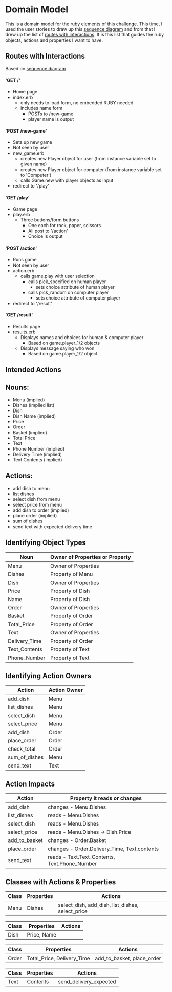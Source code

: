 
# Domain Model
This is a domain model for the ruby elements of this challenge.
This time, I used the user stories to draw up this [sequence diagram](diagram.svg) and from that I drew up the list of [routes with interactions](#routes_with_interactions).
It is this list that guides the ruby objects, actions and properties I want to have.


## Routes with Interactions
Based on [sequence diagram](diagram.svg)  
#### 'GET /'   
- Home page
- index.erb
  - only needs to load form, no embedded RUBY needed
  - includes name form
    - POSTs to /new-game
    - player name is output

#### 'POST /new-game'  
- Sets up new game
- Not seen by user
- new_game.erb
  - creates new Player object for user (from instance variable set to given name)
  - creates new Player object for computer (from instance variable set to 'Computer')
  - calls Game.new with player objects as input
- redirect to '/play'

#### 'GET /play'  
- Game page
- play.erb
  - Three buttons/form buttons
    - One each for rock, paper, scissors
    - All post to '/action'
    - Choice is output  

#### 'POST /action'  
- Runs game
- Not seen by user
- action.erb
  - calls game.play with user selection
      - calls pick_specified on human player
        - sets choice attribute of human player
      - calls pick_random on computer player
        - sets choice attribute of computer player
- redirect to '/result'

#### 'GET /result'
- Results page
- results.erb
  - Displays names and choices for human & computer player
    - Based on game.player_1/2 objects
  - Displays message saying who won
    - Based on game.player_1/2 object




## Intended Actions



## Nouns:
- Menu (implied)
- Dishes (implied list)
- Dish
- Dish Name (implied)
- Price
- Order
- Basket (implied)
- Total Price
- Text
- Phone Number (implied)
- Delivery Time (implied)
- Text Contents (implied)

## Actions:
- add dish to menu
- list dishes
- select dish from menu
- select price from menu
- add dish to order (implied)
- place order (implied)
- sum of dishes
- send text with expected delivery time


## Identifying Object Types

| Noun          | Owner of Properties or Property |
|---------------|---------------------------------|
| Menu          | Owner of Properties             |
| Dishes        | Property of Menu                |
| Dish          | Owner of Properties             |
| Price         | Property of Dish                |
| Name          | Property of Dish                |
| Order         | Owner of Properties             |
| Basket        | Property of Order               |
| Total_Price   | Property of Order               |
| Text          | Owner of Properties             |
| Delivery_Time | Property of Order               |
| Text_Contents | Property of Text                |
| Phone_Number  | Property of Text                |

## Identifying Action Owners

| Action        | Action Owner   |
|---------------|----------------|
| add_dish      | Menu           |
| list_dishes   | Menu           |
| select_dish   | Menu           |
| select_price  | Menu           |
| add_dish      | Order          |
| place_order   | Order          |
| check_total   | Order          |
| sum_of_dishes | Menu           |
| send_text     | Text           |

## Action Impacts

| Action        | Property it reads or changes  |
|-------------  |-------------------------------|
| add_dish      | changes - Menu.Dishes |
| list_dishes   | reads - Menu.Dishes |
| select_dish   | reads - Menu.Dishes |
| select_price  | reads - Menu.Dishes -> Dish.Price |
| add_to_basket | changes - Order.Basket |
| place_order   | changes - Order.Delivery_Time, Text.contents |
| send_text     | reads - Text.Text_Contents, Text.Phone_Number|

## Classes with Actions & Properties

| Class      | Properties | Actions |
|------------|------------|---------|
| Menu       | Dishes     | select_dish, add_dish, list_dishes, select_price  |

| Class      | Properties | Actions |
|------------|------------|---------|
| Dish       | Price, Name           |         |

| Class      | Properties | Actions |
|------------|------------|---------|
| Order      | Total_Price, Delivery_Time  | add_to_basket, place_order  |

| Class      | Properties | Actions |
|------------|------------|---------|
| Text       | Contents           | send_delivery_expected        |
